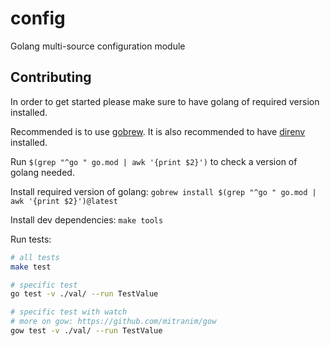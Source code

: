 # config
Golang multi-source configuration module

## Contributing

In order to get started please make sure to have golang of required version installed.

Recommended is to use [gobrew](https://github.com/kevincobain2000/gobrew). It is also recommended to have [direnv](https://github.com/direnv/direnv) installed.

Run `$(grep "^go " go.mod | awk '{print $2}')` to check a version of golang needed.

Install required version of golang:
`gobrew install $(grep "^go " go.mod | awk '{print $2}')@latest`

Install dev dependencies:
`make tools`

Run tests:
```bash
# all tests
make test

# specific test
go test -v ./val/ --run TestValue

# specific test with watch
# more on gow: https://github.com/mitranim/gow
gow test -v ./val/ --run TestValue
```